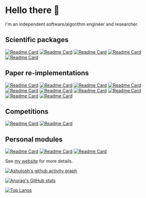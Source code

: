 # Hello there 👋

I'm an independent software/algorithm engineer and researcher. 

## Scientific packages

[![Readme Card](https://github-readme-stats.vercel.app/api/pin/?username=yoyololicon&repo=kamui&theme=synthwave)](https://github.com/yoyololicon/kamui)
[![Readme Card](https://github-readme-stats.vercel.app/api/pin/?username=yoyololicon&repo=pytorch-NMF&theme=synthwave)](https://github.com/yoyololicon/pytorch-NMF)
[![Readme Card](https://github-readme-stats.vercel.app/api/pin/?username=yoyololicon&repo=kazane&theme=synthwave)](https://github.com/yoyololicon/kazane)
[![Readme Card](https://github-readme-stats.vercel.app/api/pin/?username=yoyololicon&repo=spectrogram-inversion&theme=synthwave)](https://github.com/yoyololicon/spectrogram-inversion)
[![Readme Card](https://github-readme-stats.vercel.app/api/pin/?username=yoyololicon&repo=fft-conv-pytorch&theme=synthwave)](https://github.com/yoyololicon/fft-conv-pytorch)

## Paper re-implementations

[![Readme Card](https://github-readme-stats.vercel.app/api/pin/?username=yoyololicon&repo=music-spectrogram-diffusion-pytorch&theme=synthwave)](https://github.com/yoyololicon/music-spectrogram-diffusion-pytorch)
[![Readme Card](https://github-readme-stats.vercel.app/api/pin/?username=yoyololicon&repo=pytorch_FFTNet&theme=synthwave)](https://github.com/yoyololicon/pytorch_FFTNet)
[![Readme Card](https://github-readme-stats.vercel.app/api/pin/?username=yoyololicon&repo=constant-memory-waveglow&theme=synthwave)](https://github.com/yoyololicon/constant-memory-waveglow)
[![Readme Card](https://github-readme-stats.vercel.app/api/pin/?username=yoyololicon&repo=variational-diffwave&theme=synthwave)](https://github.com/yoyololicon/variational-diffwave)
[![Readme Card](https://github-readme-stats.vercel.app/api/pin/?username=yoyololicon&repo=wavenet-like-vocoder&theme=synthwave)](https://github.com/yoyololicon/wavenet-like-vocoder)
[![Readme Card](https://github-readme-stats.vercel.app/api/pin/?username=yoyololicon&repo=pytorch-wise-ale&theme=synthwave)](https://github.com/yoyololicon/pytorch-wise-ale)
[![Readme Card](https://github-readme-stats.vercel.app/api/pin/?username=yoyololicon&repo=hrtf-notebooks&theme=synthwave)](https://github.com/yoyololicon/hrtf-notebooks)
[![Readme Card](https://github-readme-stats.vercel.app/api/pin/?username=yoyololicon&repo=bayesian-pitch-tracking-python&theme=synthwave)](https://github.com/yoyololicon/bayesian-pitch-tracking-python)
[![Readme Card](https://github-readme-stats.vercel.app/api/pin/?username=yoyololicon&repo=translation-invariant&theme=synthwave)](https://github.com/yoyololicon/translation-invariant)
[![Readme Card](https://github-readme-stats.vercel.app/api/pin/?username=yoyololicon&repo=guitar-plucking-estimation&theme=synthwave)](https://github.com/yoyololicon/guitar-plucking-estimation)

## Competitions

[![Readme Card](https://github-readme-stats.vercel.app/api/pin/?username=yoyololicon&repo=music-demixing-challenge-ismir-2021-entry&theme=synthwave)](https://github.com/yoyololicon/music-demixing-challenge-ismir-2021-entry)
[![Readme Card](https://github-readme-stats.vercel.app/api/pin/?username=yoyololicon&repo=danna-sep&theme=synthwave)](https://github.com/yoyololicon/danna-sep)

## Personal modules

[![Readme Card](https://github-readme-stats.vercel.app/api/pin/?username=yoyololicon&repo=pytorch-wav-datasets&theme=synthwave)](https://github.com/yoyololicon/pytorch-wav-datasets)
[![Readme Card](https://github-readme-stats.vercel.app/api/pin/?username=yoyololicon&repo=audiotensor&theme=synthwave)](https://github.com/yoyololicon/audiotensor)
[![Readme Card](https://github-readme-stats.vercel.app/api/pin/?username=yoyololicon&repo=torchlru&theme=synthwave)](https://github.com/yoyololicon/torchlru)


See [my website](https://yoyololicon.github.io/) for more details.

[![Ashutosh's github activity graph](https://github-readme-activity-graph.vercel.app/graph?username=yoyololicon&theme=github-compact)](https://github.com/ashutosh00710/github-readme-activity-graph)

[![Anurag's GitHub stats](https://github-readme-stats.vercel.app/api?username=yoyololicon&show_icons=true&theme=synthwave&rank_icon=percentile)](https://github.com/anuraghazra/github-readme-stats)

[![Top Langs](https://github-readme-stats.vercel.app/api/top-langs/?username=yoyololicon&layout=pie&theme=synthwave&hide=jupyter+notebook)](https://github.com/anuraghazra/github-readme-stats)


